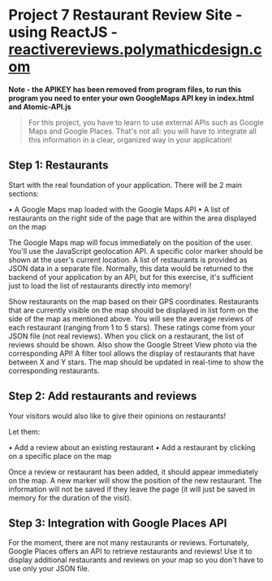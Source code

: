 # Project 7 Restaurant Review Site - using ReactJS - [reactivereviews.polymathicdesign.com](http://reactivereviews.polymathicdesign.com)

**Note - the APIKEY has been removed from program files, to run this program you need to enter your own GoogleMaps API key in index.html and Atomic-API.js**

>For this project, you have to learn to use external APIs such as Google Maps and Google Places. 
>That's not all: you will have to integrate all this information in a clear, organized way in your application!

## Step 1: Restaurants
Start with the real foundation of your application. There will be 2 main sections:

•	A Google Maps map loaded with the Google Maps API
•	A list of restaurants on the right side of the page that are within the area displayed on the map

The Google Maps map will focus immediately on the position of the user. You'll use the JavaScript geolocation API. 
A specific color marker should be shown at the user's current location.
A list of restaurants is provided as JSON data in a separate file. 
Normally, this data would be returned to the backend of your application by an API, but for this exercise, it's sufficient just to load the list of restaurants directly into memory!

Show restaurants on the map based on their GPS coordinates. Restaurants that are currently visible on the map should be displayed in list form on the side of the map as mentioned above. You will see the average reviews of each restaurant (ranging from 1 to 5 stars). These ratings come from your JSON file (not real reviews).
When you click on a restaurant, the list of reviews should be shown. Also show the Google Street View photo via the corresponding API! 
A filter tool allows the display of restaurants that have between X and Y stars. The map should be updated in real-time to show the corresponding restaurants.

## Step 2: Add restaurants and reviews
Your visitors would also like to give their opinions on restaurants!

Let them:

•	Add a review about an existing restaurant
•	Add a restaurant by clicking on a specific place on the map

Once a review or restaurant has been added, it should appear immediately on the map. A new marker will show the position of the new restaurant.
The information will not be saved if they leave the page (it will just be saved in memory for the duration of the visit).

## Step 3: Integration with Google Places API
For the moment, there are not many restaurants or reviews. Fortunately, Google Places offers an API to retrieve restaurants and reviews! 
Use it to display additional restaurants and reviews on your map so you don't have to use only your JSON file. 
